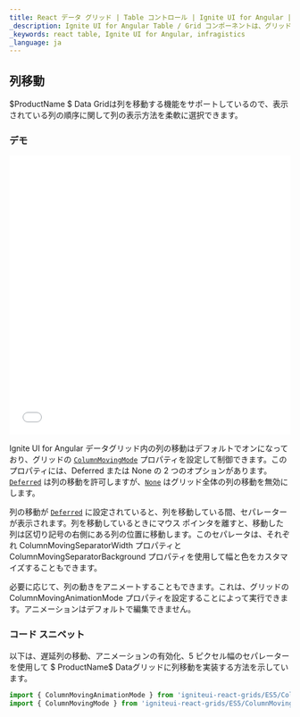 ```yaml
---
title: React データ グリッド | Table コントロール | Ignite UI for Angular | 列タイプ | Infragistics
_description: Ignite UI for Angular Table / Grid コンポーネントは、グリッド ドメインの複雑さを管理しやすい API に簡素化しているためユーザーがデータのコレクションを簡単にバインドできます。
_keywords: react table, Ignite UI for Angular, infragistics
_language: ja
---
```


## 列移動

$ProductName $ Data Gridは列を移動する機能をサポートしているので、表示されている列の順序に関して列の表示方法を柔軟に選択できます。

### デモ

<div class="sample-container loading" style="height: 500px">
    <iframe id="live-grid-overview-sample-iframe" src='{environment:demosBaseUrl}/grids/data-grid-column-moving' width="100%" height="100%" seamless frameBorder="0" onload="onXPlatSampleIframeContentLoaded(this);"></iframe>
</div>

<div class="divider--half"></div>

Ignite UI for Angular データグリッド内の列の移動はデフォルトでオンになっており、グリッドの [`ColumnMovingMode`](/products/ignite-ui-angular/api/docs/typescript/latest/enums/columnmovingmode.html) プロパティを設定して制御できます。このプロパティには、Deferred または None の 2 つのオプションがあります。[`Deferred`](/products/ignite-ui-angular/api/docs/typescript/latest/enums/columnmovingmode.html#deferred) は列の移動を許可しますが、[`None`](/products/ignite-ui-angular/api/docs/typescript/latest/enums/columnmovingmode.html#none) はグリッド全体の列の移動を無効にします。

列の移動が [`Deferred`](/products/ignite-ui-angular/api/docs/typescript/latest/enums/columnmovingmode.html#deferred) に設定されていると、列を移動している間、セパレーターが表示されます。列を移動しているときにマウス ポインタを離すと、移動した列は区切り記号の右側にある列の位置に移動します。このセパレータは、それぞれ ColumnMovingSeparatorWidth プロパティと ColumnMovingSeparatorBackground プロパティを使用して幅と色をカスタマイズすることもできます。

必要に応じて、列の動きをアニメートすることもできます。これは、グリッドの ColumnMovingAnimationMode プロパティを設定することによって実行できます。アニメーションはデフォルトで編集できません。

### コード スニペット

以下は、遅延列の移動、アニメーションの有効化、5 ピクセル幅のセパレーターを使用して $ ProductName$ Dataグリッドに列移動を実装する方法を示しています。

```ts
import { ColumnMovingAnimationMode } from 'igniteui-react-grids/ES5/ColumnMovingAnimationMode';
import { ColumnMovingMode } from 'igniteui-react-grids/ES5/ColumnMovingMode';
```
